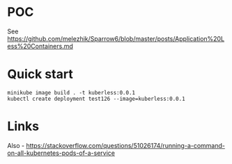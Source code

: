 POC
===

See https://github.com/melezhik/Sparrow6/blob/master/posts/Application%20Less%20Containers.md

Quick start
===========

```
minikube image build . -t kuberless:0.0.1
kubectl create deployment test126 --image=kuberless:0.0.1
```


Links
=====

Also - https://stackoverflow.com/questions/51026174/running-a-command-on-all-kubernetes-pods-of-a-service
